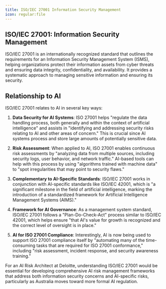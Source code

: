 ```yaml
---
title: ISO/IEC 27001 Information Security Management
icon: regular:file
---
```



## ISO/IEC 27001: Information Security Management

ISO/IEC 27001 is an internationally recognized standard that outlines the requirements for an Information Security Management System (ISMS), helping organizations protect their information assets from cyber threats and ensuring data integrity, confidentiality, and availability. It provides a systematic approach to managing sensitive information and ensuring its security.

## Relationship to AI

ISO/IEC 27001 relates to AI in several key ways:

1. **Data Security for AI Systems**: ISO 27001 helps "regulate the data handling process, both generally and within the context of artificial intelligence" and assists in "identifying and addressing security risks relating to AI and other areas of concern." This is crucial since AI systems process and store large amounts of potentially sensitive data.

2. **Risk Assessment**: When applied to AI, ISO 27001 enables continuous risk assessments by "analyzing data from multiple sources, including security logs, user behavior, and network traffic." AI-based tools can help with this process by using "algorithms trained with machine data" to "spot irregularities that may point to security flaws."

3. **Complementary to AI-Specific Standards**: ISO/IEC 27001 works in conjunction with AI-specific standards like ISO/IEC 42001, which is "a significant milestone in the field of artificial intelligence, marking the introduction of a standardized framework for Artificial Intelligence Management Systems (AIMS)."

4. **Framework for AI Governance**: As a management system standard, ISO/IEC 27001 follows a "Plan-Do-Check-Act" process similar to ISO/IEC 42001, which helps ensure "that AI's value for growth is recognized and the correct level of oversight is in place."

5. **AI for ISO 27001 Compliance**: Interestingly, AI is now being used to support ISO 27001 compliance itself by "automating many of the time-consuming tasks that are required for ISO 27001 conformance," including "risk assessment, incident response, and security awareness training."

For an AI Risk Architect at Deloitte, understanding ISO/IEC 27001 would be essential for developing comprehensive AI risk management frameworks that address both information security concerns and AI-specific risks, particularly as Australia moves toward more formal AI regulation.